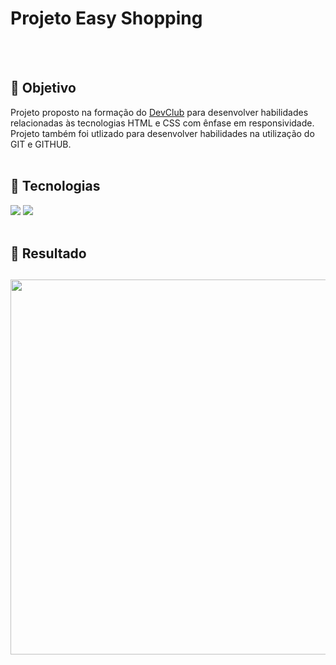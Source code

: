 # Projeto Easy Shopping
<br>
<br>

## :triangular_flag_on_post: Objetivo
Projeto proposto na formação do [DevClub](https://rodolfomori.com.br/devclub) para desenvolver habilidades relacionadas às tecnologias HTML e CSS com ênfase em 
responsividade. Projeto também foi utlizado para desenvolver habilidades na utilização do GIT e GITHUB.
<br>
<br>

## :rocket: Tecnologias
<span>
<img src="https://img.shields.io/badge/HTML5-E34F26?style=for-the-badge&logo=html5&logoColor=white"/>
<img src="https://img.shields.io/badge/CSS3-1572B6?style=for-the-badge&logo=css3&logoColor=white"/>
</span>
<br>
<br>

## :iphone: Resultado
<h2 align="center">
<img src="https://github.com/AlanTeixeira88/Projeto-Easy-Shopping-Responsividade/blob/master/Assets/IMAGE%20README.png?raw=true" width="600px" />
</h2>
